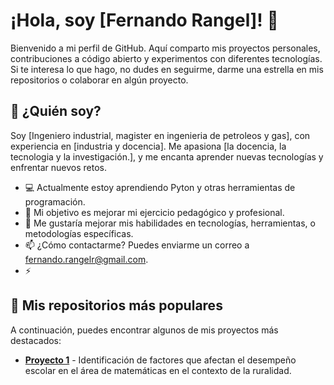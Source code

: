 # ¡Hola, soy [Fernando Rangel]! 👋

Bienvenido a mi perfil de GitHub. Aquí comparto mis proyectos personales, contribuciones a código abierto y experimentos con diferentes tecnologías. Si te interesa lo que hago, no dudes en seguirme, darme una estrella en mis repositorios o colaborar en algún proyecto.

## 🚀 ¿Quién soy?

Soy [Ingeniero industrial, magister en ingenieria de petroleos y gas], con experiencia en [industria y docencia]. Me apasiona [la docencia, la tecnologia y la investigación.], y me encanta aprender nuevas tecnologías y enfrentar nuevos retos.

- 💻 Actualmente estoy aprendiendo Pyton y otras herramientas de programación.
- 🔭 Mi objetivo es mejorar mi ejercicio pedagógico y profesional.
- 🌱 Me gustaría mejorar mis habilidades en tecnologías, herramientas, o metodologías específicas.
- 📫 ¿Cómo contactarme? Puedes enviarme un correo a fernando.rangelr@gmail.com.
- ⚡ 

## 📂 Mis repositorios más populares

A continuación, puedes encontrar algunos de mis proyectos más destacados:

- [**Proyecto 1**](https://github.com/Fernando-rangel86/proyecto_final_CD/blob/main/Proyecto_final_FernandoR.ipynb) - Identificación de factores que afectan el desempeño escolar en el área de matemáticas en el contexto de la ruralidad.
